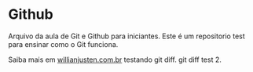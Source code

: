 # Github

Arquivo da aula de Git e Github para iniciantes.
Este é um repositorio test para ensinar como o Git funciona.

Saiba mais em [willianjusten.com.br](http://willianjusten.com.br)
testando git diff.
git diff test 2.

